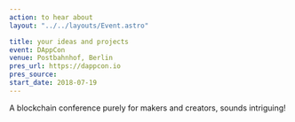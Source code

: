 ```yaml
---
action: to hear about
layout: "../../layouts/Event.astro"

title: your ideas and projects
event: DAppCon
venue: Postbahnhof, Berlin
pres_url: https://dappcon.io
pres_source:
start_date: 2018-07-19
---
```


A blockchain conference purely for makers and creators, sounds intriguing!
